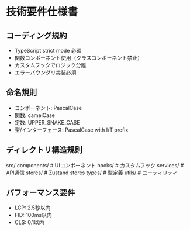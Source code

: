 # 技術要件仕様書

## コーディング規約
- TypeScript strict mode 必須
- 関数コンポーネント使用（クラスコンポーネント禁止）
- カスタムフックでロジック分離
- エラーバウンダリ実装必須

## 命名規則
- コンポーネント: PascalCase
- 関数: camelCase
- 定数: UPPER_SNAKE_CASE
- 型/インターフェース: PascalCase with I/T prefix

## ディレクトリ構造規則
src/
  components/   # UIコンポーネント
  hooks/        # カスタムフック
  services/     # API通信
  stores/       # Zustand stores
  types/        # 型定義
  utils/        # ユーティリティ

## パフォーマンス要件
- LCP: 2.5秒以内
- FID: 100ms以内
- CLS: 0.1以内
